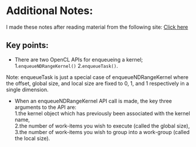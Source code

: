 # Additional Notes:

I made these notes after reading material from the following site: [Click here](https://downloads.ti.com/mctools/esd/docs/opencl/execution/kernels-workgroups-workitems.html)
   
   
## Key points:

* There are two OpenCL APIs for enqueueing a kernel; 
1.```enqueueNDRangeKernel()```
2.```enqueueTask()```.
   
Note: enqueueTask is just a special case of enqueueNDRangeKernel where the offset, global size, and local size are fixed to 0, 1, and 1 respectively in a single dimension.
   
* When an enqueueNDRangeKernel API call is made, the key three arguments to the API are:   
1.the kernel object which has previously been associated with the kernel name,   
2.the number of work-items you wish to execute (called the global size),   
3.the number of work-items you wish to group into a work-group (called the local size).   
